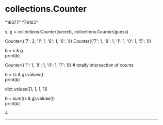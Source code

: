 
# collections.Counter

"18077"
"78105"

s, g = collections.Counter(secret), collections.Counter(guess)<br>

Counter({'7': 2, '1': 1, '8': 1, '0': 1}) Counter({'7': 1, '8': 1, '1': 1, '0': 1, '5': 1})

b =  s & g <br>
print(b)

Counter({'1': 1, '8': 1, '0': 1, '7': 1})  # totally intersection of counts


b =  (s & g).values() <br>
        print(b)
        
dict_values([1, 1, 1, 1])

b =  sum((s & g).values()) <br>
        print(b)

4
        
   ---
        
